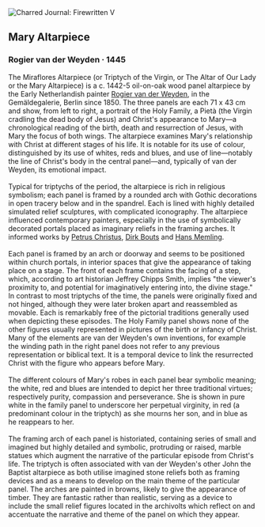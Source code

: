 <div class="artwork-of-the-day">
  <div class="container">
    <div class="img-wrapper">
      <img
        src="https://uploads4.wikiart.org/images/rogier-van-der-weyden/mary-altarpiece-1445.jpg!Large.jpg"
        alt="Charred Journal: Firewritten V" />
    </div>
    <div class="artwork-detail">
      <div class="artwork-origin"> 
        <h2 class="artwork-name">Mary Altarpiece</h2>
        <h3 class="artist">
          Rogier van der Weyden
                    ·  1445
        </h3>
      </div>
      <p class="description">
        <span class="artwork-description-text ng-binding" ng-bind-html="viewModel.ArtworkOfTheDay.Description | unsafe">The Miraflores Altarpiece (or Triptych of the Virgin, or The Altar of Our Lady or the Mary Altarpiece) is a c. 1442-5 oil-on-oak wood panel altarpiece by the Early Netherlandish painter <a target="_blank" href="/en/rogier-van-der-weyden">Rogier van der Weyden</a>, in the Gemäldegalerie, Berlin since 1850. The three panels are each 71 x 43 cm and show, from left to right, a portrait of the Holy Family, a Pietà (the Virgin cradling the dead body of Jesus) and Christ's appearance to Mary—a chronological reading of the birth, death and resurrection of Jesus, with Mary the focus of both wings. The altarpiece examines Mary's relationship with Christ at different stages of his life. It is notable for its use of colour, distinguished by its use of whites, reds and blues, and use of line—notably the line of Christ's body in the central panel—and, typically of van der Weyden, its emotional impact.
<br>
<br>Typical for triptychs of the period, the altarpiece is rich in religious symbolism; each panel is framed by a rounded arch with Gothic decorations in open tracery below and in the spandrel. Each is lined with highly detailed simulated relief sculptures, with complicated iconography. The altarpiece influenced contemporary painters, especially in the use of symbolically decorated portals placed as imaginary reliefs in the framing arches. It informed works by <a target="_blank" href="/en/petrus-christus">Petrus Christus</a>, <a target="_blank" href="/en/dirk-bouts">Dirk Bouts</a> and <a target="_blank" href="/en/hans-memling">Hans Memling</a>.
<br>
<br>Each panel is framed by an arch or doorway and seems to be positioned within church portals, in interior spaces that give the appearance of taking place on a stage. The front of each frame contains the facing of a step, which, according to art historian Jeffrey Chipps Smith, implies "the viewer's proximity to, and potential for imaginatively entering into, the divine stage." In contrast to most triptychs of the time, the panels were originally fixed and not hinged, although they were later broken apart and reassembled as movable. Each is remarkably free of the pictorial traditions generally used when depicting these episodes. The Holy Family panel shows none of the other figures usually represented in pictures of the birth or infancy of Christ. Many of the elements are van der Weyden's own inventions, for example the winding path in the right panel does not refer to any previous representation or biblical text. It is a temporal device to link the resurrected Christ with the figure who appears before Mary.
<br>
<br>The different colours of Mary's robes in each panel bear symbolic meaning; the white, red and blues are intended to depict her three traditional virtues; respectively purity, compassion and perseverance. She is shown in pure white in the family panel to underscore her perpetual virginity, in red (a predominant colour in the triptych) as she mourns her son, and in blue as he reappears to her.
<br>
<br>The framing arch of each panel is historiated, containing series of small and imagined but highly detailed and symbolic, protruding or raised, marble statues which augment the narrative of the particular episode from Christ's life. The triptych is often associated with van der Weyden's other John the Baptist altarpiece as both utilise imagined stone reliefs both as framing devices and as a means to develop on the main theme of the particular panel. The arches are painted in browns, likely to give the appearance of timber. They are fantastic rather than realistic, serving as a device to include the small relief figures located in the archivolts which reflect on and accentuate the narrative and theme of the panel on which they appear.</span>
                        <div class="text-shadow-container" ng-show="showShadow" style=""></div>
      </p>
    </div>
  </div>

</div>
